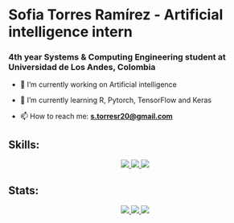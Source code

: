 # Sofia Torres Ramírez - Artificial intelligence intern
### 4th year Systems & Computing Engineering student at Universidad de Los Andes, Colombia

- 🔭 I’m currently working on Artificial intelligence
- 🌱 I’m currently learning R, Pytorch, TensorFlow and Keras

- 📫 How to reach me: **s.torresr20@gmail.com**

## Skills:

<p align="center">
  <a href="https://skillicons.dev">
    <img src="https://skillicons.dev/icons?i=py,pytorch,sklearn,tensorflow,java,ts,js,latex,html,css,gcp&perline=14" />
    <img src="https://skillicons.dev/icons?i=postgres,mongodb,mysql,nestjs,nodejs,postman,cypress,django,react,angular&perline=16" />
    <img src="https://skillicons.dev/icons?i=vscode,notion,azure,github&perline=14" />
  </a>
</p>

## Stats:

<div align="center">
  <a href="https://github-readme-stats.vercel.app">
    <img src="https://github-readme-stats.vercel.app/api?username=storres21&theme=transparent&show_icons=true&hide_border=true&rank_icon=github"/>
  </a>
  <a href="https://github-readme-stats.vercel.app">
    <img src="https://github-readme-stats.vercel.app/api/top-langs/?username=storres21&theme=transparent&layout=donut&size_weight=0.5&count_weight=0.5&hide_border=true"/>
  </a>
  <a href="https://git.io/streak-stats">
    <img src="https://streak-stats.demolab.com?user=storres21&theme=transparent&hide_border=true"/>
  </a>
</div>
